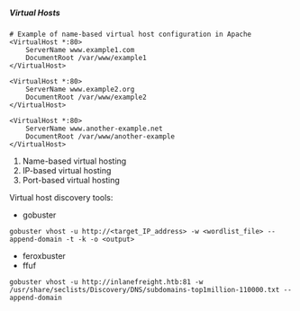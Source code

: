 ##### Virtual Hosts

```apacheconf
# Example of name-based virtual host configuration in Apache
<VirtualHost *:80>
    ServerName www.example1.com
    DocumentRoot /var/www/example1
</VirtualHost>

<VirtualHost *:80>
    ServerName www.example2.org
    DocumentRoot /var/www/example2
</VirtualHost>

<VirtualHost *:80>
    ServerName www.another-example.net
    DocumentRoot /var/www/another-example
</VirtualHost>
```

1. Name-based virtual hosting
2. IP-based virtual hosting
3. Port-based virtual hosting

Virtual host discovery tools:
- gobuster
```shell-session
gobuster vhost -u http://<target_IP_address> -w <wordlist_file> --append-domain -t -k -o <output>
```
- feroxbuster
- ffuf

```shell-session
gobuster vhost -u http://inlanefreight.htb:81 -w /usr/share/seclists/Discovery/DNS/subdomains-top1million-110000.txt --append-domain
```

